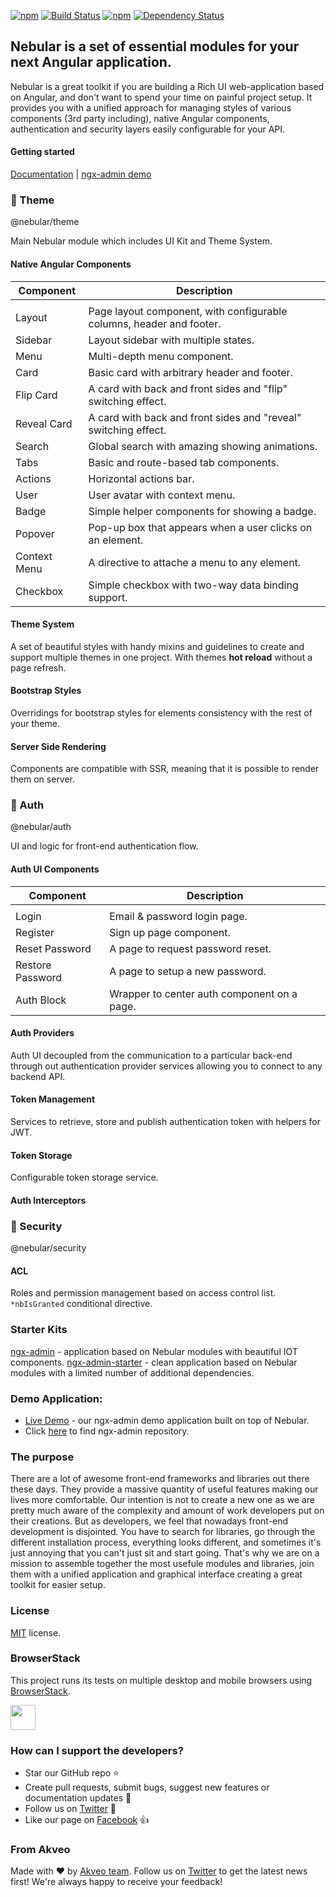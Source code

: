 [![npm](https://img.shields.io/npm/l/@nebular/theme.svg)]()
[![Build Status](https://travis-ci.org/akveo/nebular.svg?branch=master)](https://travis-ci.org/akveo/nebular)
[![npm](https://img.shields.io/npm/dt/@nebular/theme.svg)](https://www.npmjs.com/package/@nebular/theme)
[![Dependency Status](https://david-dm.org/akveo/ngx-admin/status.svg)](https://david-dm.org/akveo/ng2-admin)

## Nebular is a set of essential modules for your next Angular application.

Nebular is a great toolkit if you are building a Rich UI web-application based on Angular, and don't want to spend your time on painful project setup. 
It provides you with a unified approach for managing styles of various components (3rd party including), native Angular components, authentication and security layers easily configurable for your API.

#### Getting started
[Documentation](https://akveo.github.io/nebular/#/docs/getting-started/what-is-nebular) | [ngx-admin demo](http://github.com/akveo/ngx-admin)

### :art: Theme
@nebular/theme

Main Nebular module which includes UI Kit and Theme System.

#### Native Angular Components

| Component    | Description                                                          |
|--------------|----------------------------------------------------------------------|
|              |                                                                      |
| Layout       | Page layout component, with configurable columns, header and footer. |
| Sidebar      | Layout sidebar with multiple states.                                 |
| Menu         | Multi-depth menu component.                                          |
| Card         | Basic card with arbitrary header and footer.                         |
| Flip Card    | A card with back and front sides and "flip" switching effect.        |
| Reveal Card  | A card with back and front sides and "reveal" switching effect.      |
| Search       | Global search with amazing showing animations.                       |
| Tabs         | Basic and route-based tab components.                                |
| Actions      | Horizontal actions bar.                                              |
| User         | User avatar with context menu.                                       |
| Badge        | Simple helper components for showing a badge.                        |
| Popover      | Pop-up box that appears when a user clicks on an element.            |
| Context Menu | A directive to attache a menu to any element.                        |
| Checkbox     | Simple checkbox with two-way data binding support.                   |

#### Theme System
A set of beautiful styles with handy mixins and guidelines to create and support multiple themes in one project. With themes **hot reload** without a page refresh.

#### Bootstrap Styles
Overridings for bootstrap styles for elements consistency with the rest of your theme.

#### Server Side Rendering 
Components are compatible with SSR, meaning that it is possible to render them on server.


### :closed_lock_with_key: Auth
@nebular/auth

UI and logic for front-end authentication flow.

#### Auth UI Components

| Component        | Description                                                     |
|------------------|-----------------------------------------------------------------|
|                  |                                                                 |
| Login            | Email & password login page.                                    |
| Register         | Sign up page component.                                         |
| Reset Password   | A page to request password reset.                               |
| Restore Password | A page to setup a new password.                                 |
| Auth Block       | Wrapper to center auth component on a page.                     |

#### Auth Providers

Auth UI decoupled from the communication to a particular back-end through out authentication provider services allowing you to connect to any backend API.

#### Token Management

Services to retrieve, store and publish authentication token with helpers for JWT.

#### Token Storage

Configurable token storage service.

#### Auth Interceptors

### :cop: Security
@nebular/security

#### ACL

Roles and permission management based on access control list. `*nbIsGranted` conditional directive.


### Starter Kits

[ngx-admin](http://github.com/akveo/ngx-admin) - application based on Nebular modules with beautiful IOT components.
[ngx-admin-starter](https://github.com/akveo/ngx-admin/tree/starter-kit) - clean application based on Nebular modules with a limited number of additional dependencies.


### Demo Application:

- [Live Demo](http://akveo.com/ngx-admin) - our ngx-admin demo application built on top of Nebular. 
- Click [here](https://github.com/akveo/ngx-admin) to find ngx-admin repository.


### The purpose
There are a lot of awesome front-end frameworks and libraries out there these days. They provide a massive quantity of useful features making our lives more comfortable. Our intention is not to create a new one as we are pretty much aware of the complexity and amount of work developers put on their creations. But as developers, we feel that nowadays front-end development is disjointed. You have to search for libraries, go through the different installation process, everything looks different, and sometimes it's just annoying that you can't just sit and start going. That's why we are on a mission to assemble together the most usefule modules and libraries, join them with a unified application and graphical interface creating a great toolkit for easier setup.

### License
[MIT](LICENSE.txt) license.

### BrowserStack
This project runs its tests on multiple desktop and mobile browsers using [BrowserStack](http://www.browserstack.com).

<img src="https://cloud.githubusercontent.com/assets/131406/22254249/534d889e-e254-11e6-8427-a759fb23b7bd.png" height="40" />

### How can I support the developers?
- Star our GitHub repo :star:
- Create pull requests, submit bugs, suggest new features or documentation updates :wrench:
- Follow us on [Twitter](https://twitter.com/akveo_inc) :feet:
- Like our page on [Facebook](https://www.facebook.com/akveo/) :thumbsup:

### From Akveo
Made with :heart: by [Akveo team](http://akveo.com/). Follow us on [Twitter](https://twitter.com/akveo_inc) to get the latest news first!
We're always happy to receive your feedback!
